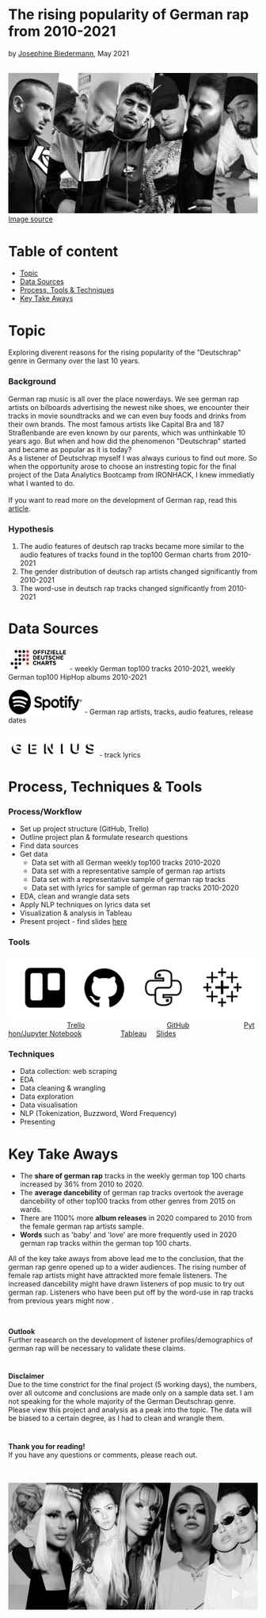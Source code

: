 # The rising popularity of German rap from 2010-2021
by [Josephine Biedermann](https://github.com/JosephineBiedermann), May 2021

<br/>![title_image](https://github.com/JosephineBiedermann/FinalProject/blob/main/images/readme/title_image.jpg?raw=true)
<br/>[Image source](https://hiphop.de/magazin/hintergrund/21-alben-auf-deutschrap-2019-wartet-317649)

# Table of content

- [Topic](https://github.com/JosephineBiedermann/FinalProject#topic)
- [Data Sources](https://github.com/JosephineBiedermann/FinalProject#data-sources)
- [Process, Tools & Techniques](https://github.com/JosephineBiedermann/FinalProject#process-tools--techniques)
- [Key Take Aways](https://github.com/JosephineBiedermann/FinalProject#key-take-aways)

# Topic
Exploring diverent reasons for the rising popularity of the "Deutschrap" genre in Germany over the last 10 years.

### Background

German rap music is all over the place nowerdays. We see german rap artists on bilboards advertising the newest nike shoes, we encounter their tracks in movie soundtracks and we can even buy foods and drinks from their own brands. The most famous artists like Capital Bra and 187 Straßenbande are even known by our parents, which was unthinkable 10 years ago. But when and how did the phenomenon "Deutschrap" started and became as popular as it is today? 
<br/>As a listener of Deutschrap myself I was always curious to find out more. So when the opportunity arose to choose an instresting topic for the final project of the Data Analytics Bootcamp from IRONHACK, I knew immediatly what I wanted to do.
<br/>
<br/>If you want to read more on the development of German rap, read this [article](https://www.medienradar.de/hintergrundwissen/artikel/deutscher-rap-von-den-urspruengen-bis-heute).

### Hypothesis
1. The audio features of deutsch rap tracks became more similar to the audio features of tracks found in the top100 German charts from 2010-2021
2. The gender distribution of deutsch rap artists changed significantly from 2010-2021
3. The word-use in deutsch rap tracks changed significantly from 2010-2021

# Data Sources
[<img src="https://github.com/JosephineBiedermann/FinalProject/blob/main/images/logos/bvmi-offizielle-charts_logo.jpg" alt="" width="120" height="50" />](https://www.offiziellecharts.de/charts/single/for-date-1617971799000) - weekly German top100 tracks 2010-2021, weekly German top100 HipHop albums 2010-2021
<br/><br/> [<img src="https://github.com/JosephineBiedermann/FinalProject/blob/main/images/logos/spotify_logo_1.png" alt="" width="150" height="50" />](https://www.spotify.com/de/home/) - German rap artists, tracks, audio features, release dates
<br/><br/> [<img src="https://github.com/JosephineBiedermann/FinalProject/blob/main/images/logos/genius_logo_1.png" alt="" width="180" height="50" />](https://genius.com) - track lyrics

# Process, Techniques & Tools

### Process/Workflow
- Set up project structure (GitHub, Trello)
- Outline project plan & formulate research questions
- Find data sources
- Get data
   - Data set with all German weekly top100 tracks 2010-2020
   - Data set with a representative sample of german rap artists
   - Data set with a representative sample of german rap tracks
   - Data set with lyrics for sample of german rap tracks 2010-2020
- EDA, clean and wrangle data sets
- Apply NLP techniques on lyrics data set
- Visualization & analysis in Tableau
- Present project - find slides [here](https://slides.com/josephinebiedermann/deck-8dbfaa/edit)
  
### Tools
![tools](https://github.com/JosephineBiedermann/FinalProject/blob/main/images/readme/tools.png?raw=true)
&nbsp;&nbsp;&nbsp;&nbsp;&nbsp;&nbsp;&nbsp;&nbsp;&nbsp;&nbsp;&nbsp;&nbsp;&nbsp;&nbsp;&nbsp;&nbsp;&nbsp;&nbsp;&nbsp;&nbsp;&nbsp;&nbsp;&nbsp;&nbsp;&nbsp;&nbsp;&nbsp;&nbsp;&nbsp;&nbsp;[Trello](https://trello.com/b/tW9WjSbh/final-project)&nbsp;&nbsp;&nbsp;&nbsp;&nbsp;&nbsp;&nbsp;&nbsp;&nbsp;&nbsp;&nbsp;&nbsp;&nbsp;&nbsp;&nbsp;&nbsp;&nbsp;&nbsp;&nbsp;&nbsp;&nbsp;&nbsp;&nbsp;&nbsp;&nbsp;&nbsp;&nbsp;&nbsp;&nbsp;&nbsp;&nbsp;&nbsp;&nbsp;&nbsp;&nbsp;&nbsp;&nbsp;&nbsp;&nbsp;&nbsp;&nbsp;&nbsp;[GitHub](https://github.com/JosephineBiedermann/FinalProject)&nbsp;&nbsp;&nbsp;&nbsp;&nbsp;&nbsp;&nbsp;&nbsp;&nbsp;&nbsp;&nbsp;&nbsp;&nbsp;&nbsp;&nbsp;&nbsp;&nbsp;&nbsp;&nbsp;&nbsp;&nbsp;&nbsp;&nbsp;&nbsp;&nbsp;&nbsp;&nbsp;&nbsp;[Python/Jupyter Notebook](https://github.com/JosephineBiedermann/FinalProject/tree/main/code)&nbsp;&nbsp;&nbsp;&nbsp;&nbsp;&nbsp;&nbsp;&nbsp;&nbsp;&nbsp;&nbsp;&nbsp;&nbsp;&nbsp;&nbsp;&nbsp;&nbsp;&nbsp;&nbsp;&nbsp;[Tableau](https://github.com/JosephineBiedermann/FinalProject/tree/main/visualization)&nbsp;&nbsp;&nbsp;&nbsp;&nbsp;[Slides](https://slides.com/josephinebiedermann/deck-8dbfaa/edit)

### Techniques
- Data collection: web scraping
- EDA
- Data cleaning & wrangling
- Data exploration
- Data visualisation
- NLP (Tokenization, Buzzword, Word Frequency)
- Presenting

# Key Take Aways
- The **share of german rap** tracks in the weekly german top 100 charts increased by 36% from 2010 to 2020.
- The **average dancebility** of german rap tracks overtook the average dancebility of other top100 tracks from other genres from 2015 on wards.
- There are 1100% more **album releases** in 2020 compared to 2010 from the female german rap artists sample.
- **Words** such as 'baby' and 'love' are more frequently used in 2020 german rap tracks within the german top 100 charts.

All of the key take aways from above lead me to the conclusion, that the german rap genre opened up to a wider audiences. The rising number of female rap artists might have attrackted more female listeners. The increased dancebility might have drawn listeners of pop music to try out german rap. Listeners who have been put off by the word-use in rap tracks from previous years might now .

<br/>

**Outlook**
<br/>Further reasearch on the development of listener profiles/demographics of german rap will be necessary to validate these claims.

# 
**Disclaimer**
<br/>Due to the time constrict for the final project (5 working days), the numbers, over all outcome and conclusions are made only on a sample data set. I am not speaking for the whole majority of the German Deutschrap genre. Please view this project and analysis as a peak into the topic. The data will be biased to a certain degree, as I had to clean and wrangle them.
# 

**Thank you for reading!** <br/>
If you have any questions or comments, please reach out.<br/><br/>

<br/>![bottom_image](https://github.com/JosephineBiedermann/FinalProject/blob/main/images/readme/bottom_image.png?raw=true)

